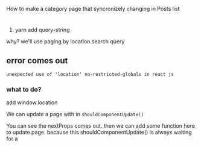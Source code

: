 How to make a category page that syncronizely changing in Posts list

# 
1. yarn add query-string

why? we'll use paging by location.search query


## error comes out


`unexpected use of 'location' no-restricted-globals in react js`

### what to do?

add window.location 



We can update a page with in `shouldComponentUpdate()`

You can see the nextProps comes out.
then we can add some function here to update page.
because this shouldComponentUpdate() is always waiting for a  